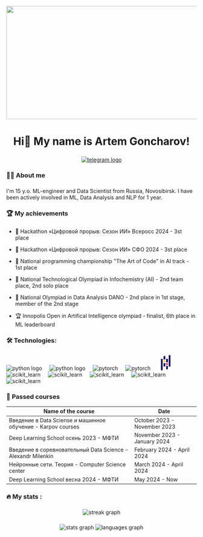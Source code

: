 <br clear="both">

<div align="center">
<!--   <img height="300" width="600" src="https://user-images.githubusercontent.com/74038190/225813708-98b745f2-7d22-48cf-9150-083f1b00d6c9.gif"  /> -->
  <img height="300" width="600" src="download.gif"  />
</div>

###

<h1 align="center">Hi👋 My name is Artem Goncharov!</h1>

###

<div align="center">
  <a href="https://t.me/artyomjk" target="_blank">
    <img src="https://img.shields.io/static/v1?message=Telegram&logo=telegram&label=&color=2CA5E0&logoColor=white&labelColor=&style=for-the-badge" height="25" alt="telegram logo"  />
  </a>
</div>

###

<h3 align="left">👩‍💻  About me</h3>

###

<p align="left">I'm 15 y.o. ML-engineer and Data Scientist from Russia, Novosibirsk. I have been actively involved in ML, Data Analysis and NLP for 1 year.</p>

###

<h3 align="left">🏆  My achievements</h3>

###

- 🥉 Hackathon «Цифровой прорыв: Сезон ИИ» Всеросс 2024 - 3st place

- 🥉 Hackathon «Цифровой прорыв: Сезон ИИ» СФО 2024 - 3st place

- 🥇 National programming championship "The Art of Code" in AI track - 1st place

- 🥈 National Technological Olympiad in Infochemistry (AI) - 2nd team place, 2nd solo place

- 🥈 National Olympiad in Data Analysis DANO - 2nd place in 1st stage, member of the 2nd stage

- 🏆 Innopolis Open in Artifical Intelligence olympiad - finalist, 6th place in ML leaderboard


###

<h3 align="left">🛠 Technologies:</h3>

###

<div align="left">
  <img src="https://skillicons.dev/icons?i=py" height="40" height="40" alt="python logo"  />
  <img width="12" />
  <img src="https://upload.wikimedia.org/wikipedia/commons/2/2d/Tensorflow_logo.svg" height="40" height="40" alt="python logo"/>
  <img width="12" />
  <img src="https://www.vectorlogo.zone/logos/pytorch/pytorch-icon.svg" alt="pytorch" width="40" height="40"/>
  <img width="12" />
  <img src="https://upload.wikimedia.org/wikipedia/commons/c/cc/CatBoostLogo.png" alt="pytorch" width="40" height="40"/>
  <img width="12" />
  <img src="https://raw.githubusercontent.com/devicons/devicon/2ae2a900d2f041da66e950e4d48052658d850630/icons/pandas/pandas-original.svg" alt="pandas" width="40" height="40"/>
  <img width="12" />
  <img src="https://upload.wikimedia.org/wikipedia/commons/0/05/Scikit_learn_logo_small.svg" alt="scikit_learn" width="40" height="40"/>
  <img width="12" />
  <img src="https://upload.wikimedia.org/wikipedia/commons/thumb/3/32/OpenCV_Logo_with_text_svg_version.svg/831px-OpenCV_Logo_with_text_svg_version.svg.png" alt="scikit_learn" width="40" height="40"/>
  <img width="12" />
  <img src="https://datascientest.com/en/wp-content/uploads/sites/9/2023/09/nlp.jpg" alt="scikit_learn" width="40" height="40"/>
  <img width="12" />
  <img src="https://nordicapis.com/wp-content/uploads/How-to-Create-an-API-Using-The-Flask-Framework.png" alt="scikit_learn" width="40" height="40"/>
  <img width="12" />
  <img src="https://cran.r-project.org/web/packages/torchaudio/readme/man/figures/torchaudio.png" alt="scikit_learn" width="40" height="40"/>
</div>

###

<h3 align="left">📓  Passed courses </h3>

| Name of the course  | Date |
| ------------- | ------------- |
| Введение в Data Sciense и машинное обучение - Karpov courses | October 2023 - November 2023  |
| Deep Learning School осень 2023 - МФТИ | November 2023 - January 2024 |
| Введение в соревновательный Data Science - Alexandr Milenkin | February 2024 - April 2024 |
| Нейронные сети. Теория - Computer Science center  | March 2024 - April 2024 |
| Deep Learning School весна 2024 - МФТИ | May 2024 - Now |

###

<h3 align="left">🔥   My stats :</h3>

###

<div align="center">
  <img src="https://streak-stats.demolab.com?user=artemgoncarov&locale=en&mode=daily&theme=dark&hide_border=false&border_radius=5&order=3" height="220" alt="streak graph"  />
</div>

###

<div align="center">
  <img src="https://github-readme-stats.vercel.app/api?username=artemgoncarov&hide_title=false&hide_rank=false&show_icons=true&include_all_commits=true&count_private=true&disable_animations=false&theme=dracula&locale=en&hide_border=false&order=1" height="150" alt="stats graph"  />
  <img src="https://github-readme-stats.vercel.app/api/top-langs?username=artemgoncarov&locale=en&hide_title=false&layout=compact&card_width=320&langs_count=5&theme=dracula&hide_border=false&order=2" height="150" alt="languages graph"  />
</div>

###
